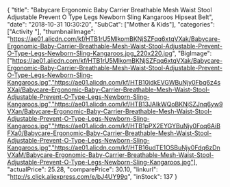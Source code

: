 {
	"title": "Babycare Ergonomic Baby Carrier Breathable Mesh Waist Stool Adjustable Prevent O Type Legs Newborn Sling Kangaroos Hipseat Belt",
	"date": "2018-10-31 10:30:20",
	"SubCat": ["Mother & Kids"],
	"categories": ["Activity "],
	"thumbnailImage": "https://ae01.alicdn.com/kf/HTB1rU5MlkomBKNjSZFqq6xtqVXak/Babycare-Ergonomic-Baby-Carrier-Breathable-Mesh-Waist-Stool-Adjustable-Prevent-O-Type-Legs-Newborn-Sling-Kangaroos.jpg_220x220.jpg",
	"BigImage": ["https://ae01.alicdn.com/kf/HTB1rU5MlkomBKNjSZFqq6xtqVXak/Babycare-Ergonomic-Baby-Carrier-Breathable-Mesh-Waist-Stool-Adjustable-Prevent-O-Type-Legs-Newborn-Sling-Kangaroos.jpg","https://ae01.alicdn.com/kf/HTB10jdkEVGWBuNjy0Fbq6z4sXXaj/Babycare-Ergonomic-Baby-Carrier-Breathable-Mesh-Waist-Stool-Adjustable-Prevent-O-Type-Legs-Newborn-Sling-Kangaroos.jpg","https://ae01.alicdn.com/kf/HTB13JAIkWQoBKNjSZJnq6yw9VXan/Babycare-Ergonomic-Baby-Carrier-Breathable-Mesh-Waist-Stool-Adjustable-Prevent-O-Type-Legs-Newborn-Sling-Kangaroos.jpg","https://ae01.alicdn.com/kf/HTB1pPX2EYGYBuNjy0Foq6AiBFXa0/Babycare-Ergonomic-Baby-Carrier-Breathable-Mesh-Waist-Stool-Adjustable-Prevent-O-Type-Legs-Newborn-Sling-Kangaroos.jpg","https://ae01.alicdn.com/kf/HTB16udTE1OSBuNjy0Fdq6zDnVXaM/Babycare-Ergonomic-Baby-Carrier-Breathable-Mesh-Waist-Stool-Adjustable-Prevent-O-Type-Legs-Newborn-Sling-Kangaroos.jpg"],
	"actualPrice": 25.28,
	"comparePrice": 30.10,
	"linkurl": "http://s.click.aliexpress.com/e/bJ4UY99q",
	"inStock": 137
}
